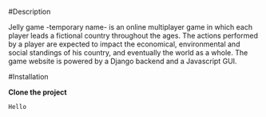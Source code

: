 #Description

Jelly game -temporary name- is an online multiplayer game in which each player
leads a fictional country throughout the ages. The actions performed by a player
are expected to impact the economical, environmental and social standings of his
country, and eventually the world as a whole.
The game website is powered by a Django backend and a Javascript GUI. 

#Installation

**Clone the project**

`Hello`